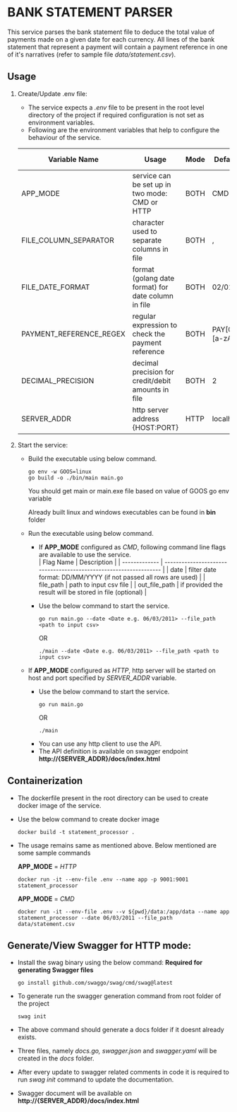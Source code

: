 # BANK STATEMENT PARSER
This service parses the bank statement file to deduce the total value of payments made on a given date for each currency. All lines of the bank statement that represent a payment will contain a payment reference in one of it's narratives (refer to sample file *data/statement.csv*).

## Usage

1. Create/Update .env file: 
   - The service expects a *.env* file to be present in the root level directory of the project if required configuration is not set as environment variables. 
   - Following are the environment variables that help to configure the behaviour of the service.

    | Variable Name           | Usage                                               | Mode | Default Value          | Sample Value           |
    | ----------------------- | --------------------------------------------------- | ---- | ---------------------- | ---------------------- |
    | APP_MODE                | service can be set up in two mode: CMD or HTTP      | BOTH | CMD                    | CMD                    |
    | FILE_COLUMN_SEPARATOR   | character used to separate columns in file          | BOTH | ,                      | ,                      |
    | FILE_DATE_FORMAT        | format (golang date format) for date column in file | BOTH | 02/01/2006             | 2006-01-02             |
    | PAYMENT_REFERENCE_REGEX | regular expression to check the payment reference   | BOTH | PAY[0-9]{6}[a-zA-Z]{2} | PAY[0-9]{6}[a-zA-Z]{2} |
    | DECIMAL_PRECISION       | decimal precision for credit/debit amounts in file  | BOTH | 2                      | 3                      |
    | SERVER_ADDR             | http server address {HOST:PORT}                     | HTTP | localhost:8080         | :9001                  |
 
2. Start the service: 
   - Build the executable using below command. 
        ```
        go env -w GOOS=linux
        go build -o ./bin/main main.go
        ```
     You should get main or main.exe file based on value of GOOS go env variable

     Already built linux and windows executables can be found in **bin** folder
   - Run the executable using below command.
     - If **APP_MODE** configured as *CMD*, following command line flags are available to use the service.  
          | Flag Name     | Description                                                       |
          | ------------- | ----------------------------------------------------------------- |
          | date          | filter date format: DD/MM/YYYY  (if not passed all rows are used) |
          | file_path     | path to input csv file                                            |
          | out_file_path | if provided the result will be stored in file (optional)          |

     - Use the below command to start the service. 
        ```
        go run main.go --date <Date e.g. 06/03/2011> --file_path <path to input csv>
        ```
        OR
        ```
        ./main --date <Date e.g. 06/03/2011> --file_path <path to input csv>
        ```
  
   - If **APP_MODE** configured as *HTTP*, http server will be started on host and port specified by *SERVER_ADDR* variable. 
     - Use the below command to start the service. 
        ```
        go run main.go
        ```
        OR
        ```
        ./main
        ```
     - You can use any http client to use the API. 
     - The API definition is available on swagger endpoint **http://{SERVER_ADDR}/docs/index.html**

## Containerization
   - The dockerfile present in the root directory can be used to create docker image of the service.
   - Use the below command to create docker image
     ```
     docker build -t statement_processor .
     ```
   - The usage remains same as mentioned above. Below mentioned are some sample commands
     
     **APP_MODE** = *HTTP*
     ```
     docker run -it --env-file .env --name app -p 9001:9001 statement_processor
     ```
          
     **APP_MODE** = *CMD*
     ```
     docker run -it --env-file .env --v ${pwd}/data:/app/data --name app statement_processor --date 06/03/2011 --file_path data/statement.csv
     ```


## Generate/View Swagger for HTTP mode:

   - Install the swag binary using the below command: **Required for generating Swagger files**
        ```
        go install github.com/swaggo/swag/cmd/swag@latest
        ``` 
    
   - To generate run the swagger generation command from root folder of the project 
        ```
        swag init
        ```
   - The above command should generate a docs folder if it doesnt already exists.
   - Three files, namely *docs.go, swagger.json* and *swagger.yaml* will be created in the *docs* folder.
   - After every update to swagger related comments in code it is required to run *swag init* command to update the documentation.
   - Swagger document will be available on **http://{SERVER_ADDR}/docs/index.html**
